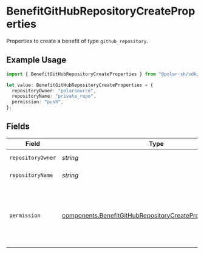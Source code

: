 # BenefitGitHubRepositoryCreateProperties

Properties to create a benefit of type `github_repository`.

## Example Usage

```typescript
import { BenefitGitHubRepositoryCreateProperties } from "@polar-sh/sdk/models/components/benefitgithubrepositorycreateproperties.js";

let value: BenefitGitHubRepositoryCreateProperties = {
  repositoryOwner: "polarsource",
  repositoryName: "private_repo",
  permission: "push",
};
```

## Fields

| Field                                                                                                                                                                                                                                                                                            | Type                                                                                                                                                                                                                                                                                             | Required                                                                                                                                                                                                                                                                                         | Description                                                                                                                                                                                                                                                                                      | Example                                                                                                                                                                                                                                                                                          |
| ------------------------------------------------------------------------------------------------------------------------------------------------------------------------------------------------------------------------------------------------------------------------------------------------ | ------------------------------------------------------------------------------------------------------------------------------------------------------------------------------------------------------------------------------------------------------------------------------------------------ | ------------------------------------------------------------------------------------------------------------------------------------------------------------------------------------------------------------------------------------------------------------------------------------------------ | ------------------------------------------------------------------------------------------------------------------------------------------------------------------------------------------------------------------------------------------------------------------------------------------------ | ------------------------------------------------------------------------------------------------------------------------------------------------------------------------------------------------------------------------------------------------------------------------------------------------ |
| `repositoryOwner`                                                                                                                                                                                                                                                                                | *string*                                                                                                                                                                                                                                                                                         | :heavy_check_mark:                                                                                                                                                                                                                                                                               | The owner of the repository.                                                                                                                                                                                                                                                                     | polarsource                                                                                                                                                                                                                                                                                      |
| `repositoryName`                                                                                                                                                                                                                                                                                 | *string*                                                                                                                                                                                                                                                                                         | :heavy_check_mark:                                                                                                                                                                                                                                                                               | The name of the repository.                                                                                                                                                                                                                                                                      | private_repo                                                                                                                                                                                                                                                                                     |
| `permission`                                                                                                                                                                                                                                                                                     | [components.BenefitGitHubRepositoryCreatePropertiesPermission](../../models/components/benefitgithubrepositorycreatepropertiespermission.md)                                                                                                                                                     | :heavy_check_mark:                                                                                                                                                                                                                                                                               | The permission level to grant. Read more about roles and their permissions on [GitHub documentation](https://docs.github.com/en/organizations/managing-user-access-to-your-organizations-repositories/managing-repository-roles/repository-roles-for-an-organization#permissions-for-each-role). |                                                                                                                                                                                                                                                                                                  |